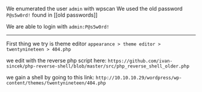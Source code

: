 We enumerated the user `admin` with wpscan
We used the old password `P@s5w0rd!` found in [[old passwords]]

We are able to login with `admin:P@s5w0rd!`

---

First thing we try is theme editor 
`appearance > theme editor > twentynineteen > 404.php`


we edit with the reverse php script here:
`https://github.com/ivan-sincek/php-reverse-shell/blob/master/src/php_reverse_shell_older.php`

we gain a shell by going to this link:
`http://10.10.10.29/wordpress/wp-content/themes/twentynineteen/404.php`




